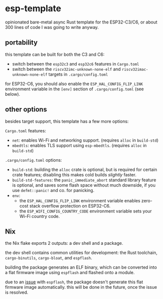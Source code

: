 # esp-template

opinionated bare-metal async Rust template for the ESP32-C3/C6, or about 300
lines of code I was going to write anyway.

## portability

this template can be built for both the C3 and C6:

- switch between the `esp32c3` and `esp32c6` features in `Cargo.toml`
- switch between the `riscv32imc-unknown-none-elf` and
  `riscv32imac-unknown-none-elf` targets in `.cargo/config.toml`

for ESP32-C6, you should also enable the `ESP_HAL_CONFIG_FLIP_LINK` environment
variable in the `[env]` section of `.cargo/config.toml` (see below).

## other options

besides target support, this template has a few more options:

`Cargo.toml` features:

- `net`: enables Wi-Fi and networking support. (requires `alloc` in `build-std`)
- `mbedtls`: enables TLS support using `esp-mbedtls`. (requires `alloc` in `build-std`)

`.cargo/config.toml` options:

- `build-std`: building the `alloc` crate is optional, but is required for
  certain crate features; disabling this makes cold builds _slightly_ faster.
- `build-std-features`: the `panic_immediate_abort` standard library feature is
  optional, and saves some flash space without much downside, if you use
  `defmt::panic!` and co. for panicking.
- `env`:
  - the `ESP_HAL_CONFIG_FLIP_LINK` environment variable enables zero-cost
    stack overflow protection on ESP32-C6.
  - the `ESP_WIFI_CONFIG_COUNTRY_CODE` environment variable sets your Wi-Fi
    country code.

## Nix

the Nix flake exports 2 outputs: a dev shell and a package.

the dev shell contains common utilities for development: the Rust toolchain,
`cargo-binutils`, `cargo-bloat`, and `espflash`.

building the package generates an ELF binary, which can be converted into a
flat firmware image using `espflash` and flashed onto a module.

due to an [issue](https://github.com/esp-rs/espflash/issues/935) with
`espflash`, the package doesn't generate this flat firmware image automatically.
this will be done in the future, once the issue is resolved.
